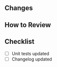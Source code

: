 ## Changes

<!-- What does this PR change? Link to any related issue(s). -->

## How to Review

<!-- How can a reviewer review your changes? What should be kept in mind for this review? -->

## Checklist

- [ ] Unit tests updated
- [ ] Changelog updated
